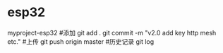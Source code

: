 # esp32
myproject-esp32
#添加
git add .
git commit -m "v2.0 add key http mesh etc."
#上传
git push origin master
#历史记录
git log
